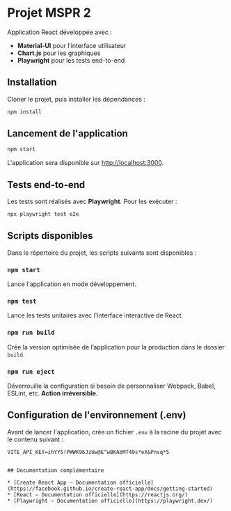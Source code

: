 # Projet MSPR 2

Application React développée avec :

* **Material-UI** pour l’interface utilisateur
* **Chart.js** pour les graphiques
* **Playwright** pour les tests end-to-end

## Installation

Cloner le projet, puis installer les dépendances :

```bash
npm install
```

## Lancement de l'application

```bash
npm start
```

L'application sera disponible sur [http://localhost:3000](http://localhost:3000).

## Tests end-to-end

Les tests sont réalisés avec **Playwright**. Pour les exécuter :

```bash
npx playwright test e2e
```

## Scripts disponibles

Dans le répertoire du projet, les scripts suivants sont disponibles :

### `npm start`

Lance l'application en mode développement.

### `npm test`

Lance les tests unitaires avec l'interface interactive de React.

### `npm run build`

Crée la version optimisée de l’application pour la production dans le dossier `build`.

### `npm run eject`

Déverrouille la configuration si besoin de personnaliser Webpack, Babel, ESLint, etc. **Action irréversible.**

## Configuration de l'environnement (.env)

Avant de lancer l'application, crée un fichier `.env` à la racine du projet avec le contenu suivant :

```env
VITE_API_KEY=ihYY5!PWWK96JzUw@E^wBKAbMT49s*eX&Pnvq*5


## Documentation complémentaire

* [Create React App – Documentation officielle](https://facebook.github.io/create-react-app/docs/getting-started)
* [React – Documentation officielle](https://reactjs.org/)
* [Playwright – Documentation officielle](https://playwright.dev/)


